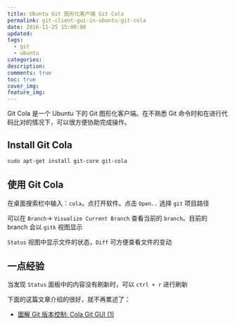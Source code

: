 ```yaml
---
title: Ubuntu Git 图形化客户端 Git Cola
permalink: git-client-gui-in-ubuntu-git-cola
date: 2016-11-25 15:00:00
updated:
tags:
  - git
  - ubuntu
categories:
description:
comments: true
toc: true
cover_img:
feature_img:
---
```


Git Cola 是一个 Ubuntu 下的 Git 图形化客户端。在不熟悉 Git 命令时和在进行代码比对的情况下，可以很方便协助完成操作。

<!-- more -->

## Install Git Cola

```bash
sudo apt-get install git-core git-cola
```

## 使用 Git Cola

在桌面搜索栏中输入：`cola`，点打开软件。点击 `Open..` 选择 `git` 项目路径

可以在 `Branch`-> `Visualize Current Branch` 查看当前的 `branch`。目前的 branch 会以 `gitk` 视图显示

`Status` 视图中显示文件的状态，`Diff` 可方便查看文件的变动

## 一点经验

当发现 `Status` 面板中的内容没有刷新时，可以 `ctrl + r` 进行刷新

下面的这篇文章介绍的很好，就不再累述了：

- [圖解 Git 版本控制: Cola Git GUI (1)](http://graphicalgit.blogspot.com/2012/07/git-cola-git-gui-1.html)

